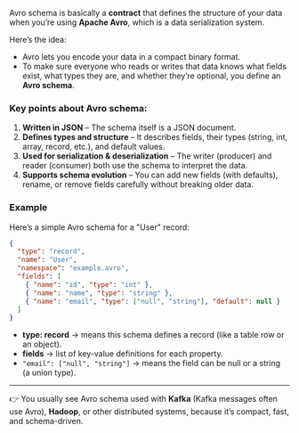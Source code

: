 Avro schema is basically a **contract** that defines the structure of your data when you’re using **Apache Avro**, which is a data serialization system.

Here’s the idea:

* Avro lets you encode your data in a compact binary format.
* To make sure everyone who reads or writes that data knows what fields exist, what types they are, and whether they’re optional, you define an **Avro schema**.

### Key points about Avro schema:

1. **Written in JSON** – The schema itself is a JSON document.
2. **Defines types and structure** – It describes fields, their types (string, int, array, record, etc.), and default values.
3. **Used for serialization & deserialization** – The writer (producer) and reader (consumer) both use the schema to interpret the data.
4. **Supports schema evolution** – You can add new fields (with defaults), rename, or remove fields carefully without breaking older data.

### Example

Here’s a simple Avro schema for a "User" record:

```json
{
  "type": "record",
  "name": "User",
  "namespace": "example.avro",
  "fields": [
    { "name": "id", "type": "int" },
    { "name": "name", "type": "string" },
    { "name": "email", "type": ["null", "string"], "default": null }
  ]
}
```

* **type: record** → means this schema defines a record (like a table row or an object).
* **fields** → list of key-value definitions for each property.
* `"email": ["null", "string"]` → means the field can be null or a string (a union type).

---

👉 You usually see Avro schema used with **Kafka** (Kafka messages often use Avro), **Hadoop**, or other distributed systems, because it’s compact, fast, and schema-driven.

